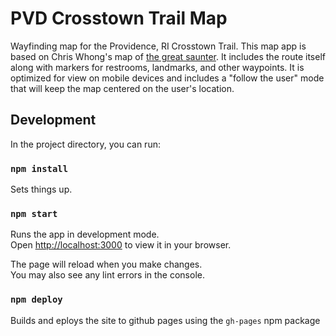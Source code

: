 # PVD Crosstown Trail Map

Wayfinding map for the Providence, RI Crosstown Trail. This map app is based on Chris Whong's map of [the great saunter](https://shorewalkers.org/great-saunter/). It includes the route itself along with markers for restrooms, landmarks, and other waypoints. It is optimized for view on mobile devices and includes a "follow the user" mode that will keep the map centered on the user's location.

## Development

In the project directory, you can run:

### `npm install`

Sets things up.

### `npm start`

Runs the app in development mode.\
Open [http://localhost:3000](http://localhost:3000) to view it in your browser.

The page will reload when you make changes.\
You may also see any lint errors in the console.

### `npm deploy`

Builds and eploys the site to github pages using the `gh-pages` npm package
